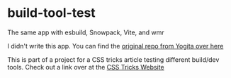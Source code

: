 # build-tool-test

The same app with esbuild, Snowpack, Vite, and wmr 

I didn't write this app. You can find the [original repo from Yogita over here](https://github.com/Yog9/SnapShot) 

This is part of a project for a CSS tricks article testing different build/dev tools. Check out a link over at the [CSS Tricks Website](https://css-tricks.com/comparing-the-new-generation-of-build-tools/)
